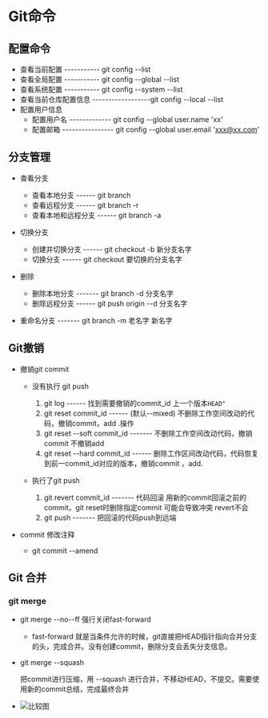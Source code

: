# Git命令

## 配置命令

+ 查看当前配置 ----------- git config --list
+ 查看全局配置 ----------- git config --global --list
+ 查看系统配置 ----------- git config --system --list
+ 查看当前仓库配置信息 ------------------git config --local --list
+ 配置用户信息 
  + 配置用户名 ------------- git config --global user.name 'xx'
  + 配置邮箱  ---------------- git config --global user.email 'xxx@xx.com'

## 分支管理

+ 查看分支

  + 查看本地分支 ------ git branch
  + 查看远程分支 ------ git branch -r
  + 查看本地和远程分支 ------ git branch -a

+ 切换分支

  + 创建并切换分支 ------ git checkout -b 新分支名字
  + 切换分支 ------ git checkout 要切换的分支名字

+ 删除

  + 删除本地分支 ------- git branch -d 分支名字
  + 删除远程分支 ------ git push origin --d 分支名字

+ 重命名分支 ------- git branch -m 老名字 新名字


## Git撤销

+ 撤销git commit 

  + 没有执行 git push

    1. git log ------ 找到需要撤销的commit_id  上一个版本`HEAD^`
    2. git reset commit_id  ------  (默认--mixed) 不删除工作空间改动的代码，撤销commit，add .操作 
    3. git reset --soft commit_id ------- 不删除工作空间改动代码，撤销commit 不撤销add
    4. git reset --hard commit_id ------ 删除工作区间改动代码，代码恢复到前一commit_id对应的版本，撤销commit ，add.

  + 执行了git push 

    1. git revert commit_id ------- 代码回滚 用新的commit回滚之前的commit，git reset时删除指定commit 可能会导致冲突 revert不会
    2. git push ------- 把回滚的代码push到远端

    

+ commit 修改注释
  
  + git commit --amend

## Git 合并

### git merge

+ git merge --no--ff  强行关闭fast-forward  

  + fast-forward 就是当条件允许的时候，git直接把HEAD指针指向合并分支的头，完成合并。没有创建commit，删除分支会丢失分支信息。

+ git merge --squash

  把commit进行压缩，用 --squash 进行合并，不移动HEAD，不提交。需要使用新的commit总结，完成最终合并

+ ![比较图](https://segmentfault.com/img/bVkJAj)

